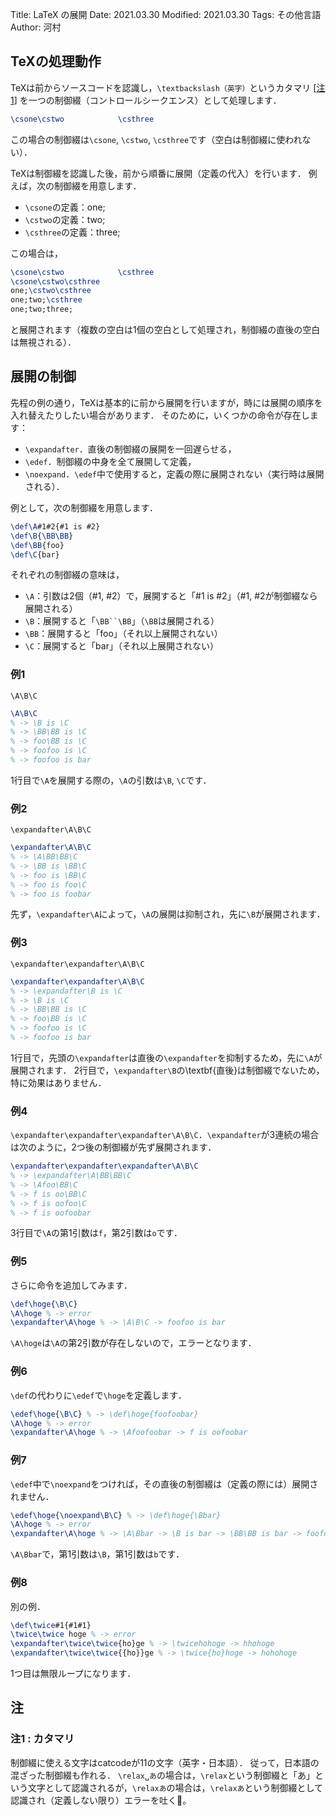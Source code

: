 Title: LaTeX の展開
Date: 2021.03.30
Modified: 2021.03.30
Tags: その他言語
Author: 河村

## TeXの処理動作
TeXは前からソースコードを認識し，`\textbackslash（英字）`というカタマリ [[注1](#note1)] を一つの制御綴（コントロールシークエンス）として処理します．
```LaTeX
\csone\cstwo            \csthree
```
この場合の制御綴は`\csone`, `\cstwo`, `\csthree`です（空白は制御綴に使われない）．

TeXは制御綴を認識した後，前から順番に展開（定義の代入）を行います．
例えば，次の制御綴を用意します．

- `\csone`の定義：one;
- `\cstwo`の定義：two;
- `\csthree`の定義：three;

この場合は，
```LaTeX
\csone\cstwo            \csthree
\csone\cstwo\csthree
one;\cstwo\csthree
one;two;\csthree
one;two;three;
```
と展開されます（複数の空白は1個の空白として処理され，制御綴の直後の空白は無視される）．

## 展開の制御
先程の例の通り，TeXは基本的に前から展開を行いますが，時には展開の順序を入れ替えたりしたい場合があります．
そのために，いくつかの命令が存在します：

- `\expandafter`．直後の制御綴の展開を一回遅らせる，
- `\edef`．制御綴の中身を全て展開して定義，
- `\noexpand`．`\edef`中で使用すると，定義の際に展開されない（実行時は展開される）．

例として，次の制御綴を用意します．

```LaTeX
\def\A#1#2{#1 is #2}
\def\B{\BB\BB}
\def\BB{foo}
\def\C{bar}
```

それぞれの制御綴の意味は，

- `\A`：引数は2個（\#1, \#2）で，展開すると「\#1 is \#2」（\#1, \#2が制御綴なら展開される）
- `\B`：展開すると「`\BB``\BB`」（`\BB`は展開される）
- `\BB`：展開すると「foo」（それ以上展開されない）
- `\C`：展開すると「bar」（それ以上展開されない）

### 例1
`\A\B\C`
```LaTeX
\A\B\C
% -> \B is \C
% -> \BB\BB is \C
% -> foo\BB is \C
% -> foofoo is \C
% -> foofoo is bar
```
1行目で`\A`を展開する際の，`\A`の引数は`\B`, `\C`です．

### 例2
`\expandafter\A\B\C`
```LaTeX
\expandafter\A\B\C
% -> \A\BB\BB\C
% -> \BB is \BB\C
% -> foo is \BB\C
% -> foo is foo\C
% -> foo is foobar
```
先ず，`\expandafter\A`によって，`\A`の展開は抑制され，先に`\B`が展開されます．

### 例3
`\expandafter\expandafter\A\B\C`
```LaTeX
\expandafter\expandafter\A\B\C
% -> \expandafter\B is \C
% -> \B is \C
% -> \BB\BB is \C
% -> foo\BB is \C
% -> foofoo is \C
% -> foofoo is bar
```
1行目で，先頭の`\expandafter`は直後の`\expandafter`を抑制するため，先に`\A`が展開されます．
2行目で，`\expandafter\B`の\textbf{直後}は制御綴でないため，特に効果はありません．

### 例4
`\expandafter\expandafter\expandafter\A\B\C`．`\expandafter`が3連続の場合は次のように，2つ後の制御綴が先ず展開されます．
```LaTeX
\expandafter\expandafter\expandafter\A\B\C
% -> \expandafter\A\BB\BB\C
% -> \Afoo\BB\C
% -> f is oo\BB\C
% -> f is oofoo\C
% -> f is oofoobar
```
3行目で`\A`の第1引数は`f`，第2引数は`o`です．

### 例5
さらに命令を追加してみます．
```LaTeX
\def\hoge{\B\C}
\A\hoge % -> error
\expandafter\A\hoge % -> \A\B\C -> foofoo is bar
```
`\A\hoge`は`\A`の第2引数が存在しないので，エラーとなります．

### 例6
`\def`の代わりに`\edef`で`\hoge`を定義します．
```LaTeX
\edef\hoge{\B\C} % -> \def\hoge{foofoobar}
\A\hoge % -> error
\expandafter\A\hoge % -> \Afoofoobar -> f is oofoobar
```

### 例7
`\edef`中で`\noexpand`をつければ，その直後の制御綴は（定義の際には）展開されません．
```LaTeX
\edef\hoge{\noexpand\B\C} % -> \def\hoge{\Bbar}
\A\hoge % -> error
\expandafter\A\hoge % -> \A\Bbar -> \B is bar -> \BB\BB is bar -> foofoo is bar
```
`\A\Bbar`で，第1引数は`\B`，第1引数は`b`です．

### 例8
別の例．
```LaTeX
\def\twice#1{#1#1}
\twice\twice hoge % -> error
\expandafter\twice\twice{ho}ge % -> \twicehohoge -> hhohoge
\expandafter\twice\twice{{ho}}ge % -> \twice{ho}hoge -> hohohoge
```
1つ目は無限ループになります．

## 注
### <span id="note1"></span>注1 : カタマリ
制御綴に使える文字はcatcodeが11の文字（英字・日本語）．
従って，日本語の混ざった制御綴も作れる．
`\relax␣あ`の場合は，`\relax`という制御綴と「あ」という文字として認識されるが，`\relaxあ`の場合は，`\relaxあ`という制御綴として認識され（定義しない限り）エラーを吐く。
